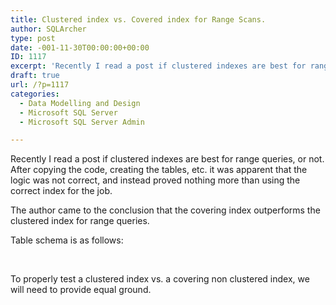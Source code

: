 ```yaml
---
title: Clustered index vs. Covered index for Range Scans.
author: SQLArcher
type: post
date: -001-11-30T00:00:00+00:00
ID: 1117
excerpt: 'Recently I read a post if clustered indexes are best for range queries, or not. After copying the code, creating the tables, etc. it was apparent that the logic was not correct, and instead proved nothing more than using the correct index for the job.&hellip;'
draft: true
url: /?p=1117
categories:
  - Data Modelling and Design
  - Microsoft SQL Server
  - Microsoft SQL Server Admin

---
```

Recently I read a post if clustered indexes are best for range queries, or not. After copying the code, creating the tables, etc. it was apparent that the logic was not correct, and instead proved nothing more than using the correct index for the job.

The author came to the conclusion that the covering index outperforms the clustered index for range queries.

Table schema is as follows:

 

To properly test a clustered index vs. a covering non clustered index, we will need to provide equal ground.